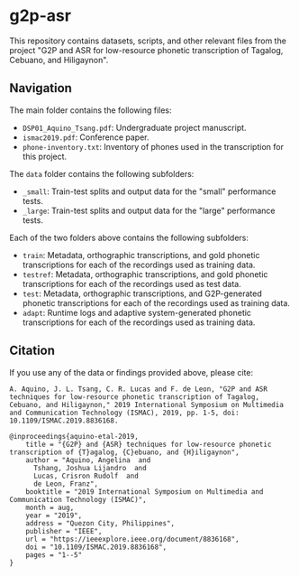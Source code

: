# g2p-asr
This repository contains datasets, scripts, and other relevant files from the project "G2P and ASR for low-resource phonetic transcription of Tagalog, Cebuano, and Hiligaynon".

## Navigation
The main folder contains the following files:
- `DSP01_Aquino_Tsang.pdf`: Undergraduate project manuscript.
- `ismac2019.pdf`: Conference paper.
- `phone-inventory.txt`: Inventory of phones used in the transcription for this project.

The `data` folder contains the following subfolders:
- `_small`: Train-test splits and output data for the "small" performance tests.
- `_large`: Train-test splits and output data for the "large" performance tests.

Each of the two folders above contains the following subfolders:
- `train`: Metadata, orthographic transcriptions, and gold phonetic transcriptions for each of the recordings used as training data.
- `testref`: Metadata, orthographic transcriptions, and gold phonetic transcriptions for each of the recordings used as test data.
- `test`: Metadata, orthographic transcriptions, and G2P-generated phonetic transcriptions for each of the recordings used as training data.
- `adapt`: Runtime logs and adaptive system-generated phonetic transcriptions for each of the recordings used as training data.

## Citation
If you use any of the data or findings provided above, please cite:
```
A. Aquino, J. L. Tsang, C. R. Lucas and F. de Leon, "G2P and ASR techniques for low-resource phonetic transcription of Tagalog, Cebuano, and Hiligaynon," 2019 International Symposium on Multimedia and Communication Technology (ISMAC), 2019, pp. 1-5, doi: 10.1109/ISMAC.2019.8836168.
```
```
@inproceedings{aquino-etal-2019,
    title = "{G2P} and {ASR} techniques for low-resource phonetic transcription of {T}agalog, {C}ebuano, and {H}iligaynon",
    author = "Aquino, Angelina  and
      Tshang, Joshua Lijandro  and
      Lucas, Crisron Rudolf  and
      de Leon, Franz",
    booktitle = "2019 International Symposium on Multimedia and Communication Technology (ISMAC)",
    month = aug,
    year = "2019",
    address = "Quezon City, Philippines",
    publisher = "IEEE",
    url = "https://ieeexplore.ieee.org/document/8836168",
    doi = "10.1109/ISMAC.2019.8836168",
    pages = "1--5"
}
```
